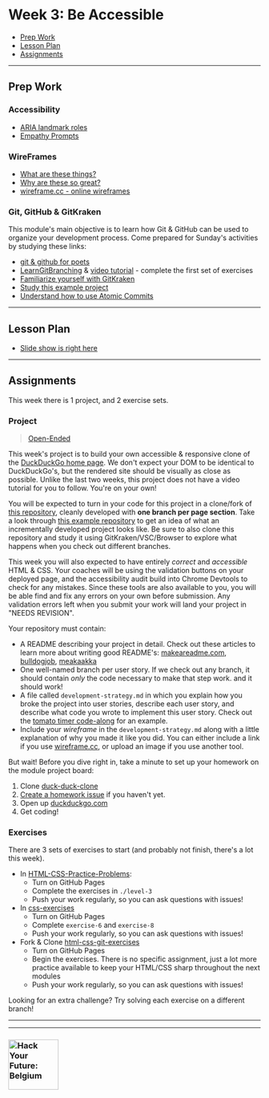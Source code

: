 # Week 3: Be Accessible

* [Prep Work](#prep-work)
* [Lesson Plan](#lesson-plan)
* [Assignments](#assignments)

---

## Prep Work

### Accessibility

* [ARIA landmark roles](https://www.youtube.com/watch?v=o4xHfi4t9S0&list=PLWjCJDeWfDdcEtSnqq_iGLKGA_H_3o3y7)
* [Empathy Prompts](https://empathyprompts.net/)

### WireFrames

* [What are these things?](https://www.youtube.com/results?search_query=what+are+wireframes)
* [Why are these so great?](https://medium.com/@ray_vevaina/wireframing-a-front-end-developers-best-friend-c541df51ea65)
* [wireframe.cc - online wireframes](https://wireframe.cc/)

### Git, GitHub & GitKraken

This module's main objective is to learn how Git & GitHub can be used to organize your development process.  Come prepared for Sunday's activities by studying these links:

* [git & github for poets](https://www.youtube.com/watch?v=BCQHnlnPusY&list=PLRqwX-V7Uu6ZF9C0YMKuns9sLDzK6zoiV)
* [LearnGitBranching](https://learngitbranching.js.org/) & [video tutorial](https://www.youtube.com/watch?v=dG0ke9vILQM) - complete the first set of exercises
* [Familiarize yourself with GitKraken](https://support.gitkraken.com/start-here/interface/)
* [Study this example project](https://github.com/hackyourfuturebelgium/built-with-branches)
* [Understand how to use Atomic Commits](https://curiousprogrammer.io/blog/how-to-craft-your-changes-into-small-atomic-commits-using-git)

---

## Lesson Plan

* [Slide show is right here](https://hackyourfuture.be/incremental-development/week-3)

---

## Assignments

This week there is 1 project, and 2 exercise sets.

### Project

> [Open-Ended](http://hackyourfuture.be/homework-submission/#projects)

This week's project is to build your own accessible & responsive clone of the [DuckDuckGo home page](https://duckduckgo.com).  We don't expect your DOM to be identical to DuckDuckGo's, but the rendered site should be visually as close as possible. Unlike the last two weeks, this project does not have a video tutorial for you to follow.  You're on your own!

You will be expected to turn in your code for this project in a clone/fork of [this repository](https://github.com/HackYourFutureBelgium/duck-duck-clone/), cleanly developed with __one branch per page section__.  Take a look through [this example repository](https://github.com/HackYourFutureBelgium/built-with-branches) to get an idea of what an incrementally developed project looks like.  Be sure to also clone this repository and study it using GitKraken/VSC/Browser to explore what happens when you check out different branches.

This week you will also expected to have entirely _correct_ and _accessible_ HTML & CSS. Your coaches will be using the validation buttons on your deployed page, and the accessibility audit build into Chrome Devtools to check for any mistakes.  Since these tools are also available to you, you will be able find and fix any errors on your own before submission. Any validation errors left when you submit your work will land your project in "NEEDS REVISION".

Your repository must contain:

* A README describing your project in detail.  Check out these articles to learn more about writing good README's: [makeareadme.com](https://www.makeareadme.com/), [bulldogjob](https://bulldogjob.com/news/449-how-to-write-a-good-readme-for-your-github-project), [meakaakka](https://medium.com/@meakaakka/a-beginners-guide-to-writing-a-kickass-readme-7ac01da88ab3)
* One well-named branch per user story. If we check out any branch, it should contain _only_ the code necessary to make that step work. and it should work!
* A file called `development-strategy.md` in which you explain how you broke the project into user stories, describe each user story, and describe what code you wrote to implement this user story.  Check out the [tomato timer code-along](https://github.com/HackYourFutureBelgium/tomato-timer-code-along/blob/master/development-strategy.md) for an example.
* Include your _wireframe_ in the `development-strategy.md` along with a little explanation of why you made it like you did.  You can either include a link if you use [wireframe.cc](https://wireframe.cc), or upload an image if you use another tool.

But wait! Before you dive right in, take a minute to set up your homework on the module project board:

1. Clone [duck-duck-clone](https://github.com/HackYourFutureBelgium/duck-duck-clone/)
1. [Create a homework issue](https://github.com/HackYourFutureBelgium/homework-submission#homework-issues) if you haven't yet.
1. Open up [duckduckgo.com](https://duckduckgo.com)
1. Get coding!

### Exercises

There are 3 sets of exercises to start (and probably not finish, there's a lot this week).

* In [HTML-CSS-Practice-Problems](https://github.com/DevMountain/HTML-CSS-Practice-Problems):
  * Turn on GitHub Pages
  * Complete the exercises in `./level-3`
  * Push your work regularly, so you can ask questions with issues!
* In [css-exercises](https://github.com/dangodev/css-exercises)
  * Turn on GitHub Pages
  * Complete `exercise-6` and `exercise-8`
  * Push your work regularly, so you can ask questions with issues!
* Fork & Clone [html-css-git-exercises](https://github.com/CodeYourFuture/html-css-git-exercises)
  * Turn on GitHub Pages
  * Begin the exercises.  There is no specific assignment, just a lot more practice available to keep your HTML/CSS sharp throughout the next modules
  * Push your work regularly, so you can ask questions with issues!

Looking for an extra challenge? Try solving each exercise on a different branch!

---
---

### <a href="https://hackyourfuture.be" target="_blank"><img src="https://user-images.githubusercontent.com/18554853/63941625-4c7c3d00-ca6c-11e9-9a76-8d5e3632fe70.jpg" width="100" height="100" alt="Hack Your Future: Belgium"></a>
